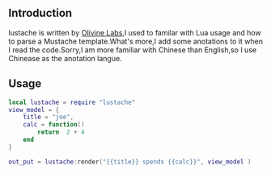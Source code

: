 ## Introduction 
lustache is written by [Olivine Labs](https://github.com/Olivine-Labs),I used to familar with Lua usage and how to
parse a Mustache template.What's more,I add some anotations to it when I read the code.Sorry,I am more familiar with
Chinese than English,so I use Chinease as the anotation langue.

## Usage

```lua
local lustache = require "lustache"
view_model = {
	title = "joe",
	calc = function() 
		return  2 + 4
	end
}

out_put = lustache:render("{{title}} spends {{calc}}", view_model )
```